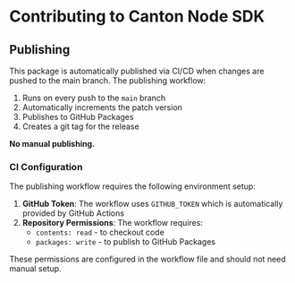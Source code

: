 # Contributing to Canton Node SDK

## Publishing

This package is automatically published via CI/CD when changes are pushed to the main branch. The publishing workflow:

1. Runs on every push to the `main` branch
2. Automatically increments the patch version
3. Publishes to GitHub Packages
4. Creates a git tag for the release

**No manual publishing.**

### CI Configuration

The publishing workflow requires the following environment setup:

1. **GitHub Token**: The workflow uses `GITHUB_TOKEN` which is automatically provided by GitHub Actions
2. **Repository Permissions**: The workflow requires:
   - `contents: read` - to checkout code
   - `packages: write` - to publish to GitHub Packages

These permissions are configured in the workflow file and should not need manual setup.
